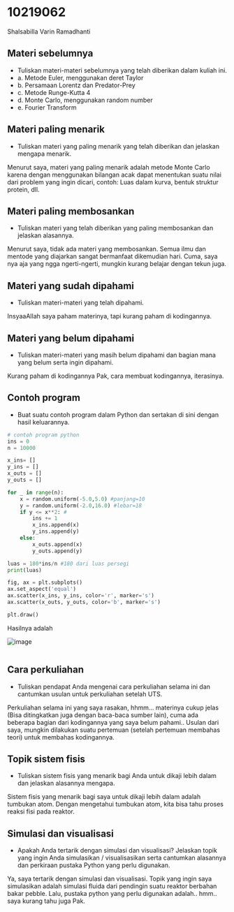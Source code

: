 # 10219062
Shalsabilla Varin Ramadhanti


## Materi sebelumnya
+ Tuliskan materi-materi sebelumnya yang telah diberikan dalam kuliah ini.
+ a. Metode Euler, menggunakan deret Taylor
+ b. Persamaan Lorentz dan Predator-Prey
+ c. Metode Runge-Kutta 4
+ d. Monte Carlo, menggunakan random number
+ e. Fourier Transform


## Materi paling menarik
+ Tuliskan materi yang paling menarik yang telah diberikan dan jelaskan mengapa menarik.

Menurut saya, materi yang paling menarik adalah metode Monte Carlo karena dengan menggunakan bilangan acak dapat menentukan suatu nilai dari problem yang ingin dicari, contoh: Luas dalam kurva, bentuk struktur protein, dll.


## Materi paling membosankan
+ Tuliskan materi yang telah diberikan yang paling membosankan dan jelaskan alasannya.

Menurut saya, tidak ada materi yang membosankan. Semua ilmu dan mentode yang diajarkan sangat bermanfaat dikemudian hari. Cuma, saya nya aja yang ngga ngerti-ngerti, mungkin kurang belajar dengan tekun juga.


## Materi yang sudah dipahami
+ Tuliskan materi-materi yang telah dipahami.

InsyaaAllah saya paham materinya, tapi kurang paham di kodingannya.


## Materi yang belum dipahami
+ Tuliskan materi-materi yang masih belum dipahami dan bagian mana yang belum serta ingin dipahami.

Kurang paham di kodingannya Pak, cara membuat kodingannya, iterasinya.


## Contoh program
+ Buat suatu contoh program dalam Python dan sertakan di sini dengan hasil keluarannya.

```python
# contoh program python
ins = 0
n = 10000

x_ins= []
y_ins = []
x_outs = []
y_outs = []

for _ in range(n):
    x = random.uniform(-5.0,5.0) #panjang=10
    y = random.uniform(-2.0,16.0) #lebar=18
    if y <= x**2: #
        ins += 1
        x_ins.append(x)
        y_ins.append(y)
    else:
        x_outs.append(x)
        y_outs.append(y)

luas = 180*ins/n #180 dari luas persegi
print(luas) 

fig, ax = plt.subplots()
ax.set_aspect('equal')
ax.scatter(x_ins, y_ins, color='r', marker='s')
ax.scatter(x_outs, y_outs, color='b', marker='s')

plt.draw()
```

Hasilnya adalah

![image](https://user-images.githubusercontent.com/106875754/196922852-44758a75-a14a-47c9-aa5d-9112d36c0794.png)

```
```

## Cara perkuliahan
+ Tuliskan pendapat Anda mengenai cara perkuliahan selama ini dan cantumkan usulan untuk perkuliahan setelah UTS.

Perkuliahan selama ini yang saya rasakan, hhmm... materinya cukup jelas (Bisa ditingkatkan juga dengan baca-baca sumber lain), cuma ada beberapa bagian dari kodingannya yang saya belum pahami..
Usulan dari saya, mungkin dilakukan suatu pertemuan (setelah pertemuan membahas teori) untuk membahas kodingannya.


## Topik sistem fisis
+ Tuliskan sistem fisis yang menarik bagi Anda untuk dikaji lebih dalam dan jelaskan alasannya mengapa.

Sistem fisis yang menarik bagi saya untuk dikaji lebih dalam adalah tumbukan atom. Dengan mengetahui tumbukan atom, kita bisa tahu proses reaksi fisi pada reaktor.


## Simulasi dan visualisasi
+ Apakah Anda tertarik dengan simulasi dan visualisasi? Jelaskan topik yang ingin Anda simulasikan / visualisasikan serta cantumkan alasannya dan perkiraan pustaka Python yang perlu digunakan.

Ya, saya tertarik dengan simulasi dan visualisasi. 
Topik yang ingin saya simulasikan adalah simulasi fluida dari pendingin suatu reaktor berbahan bakar pebble.
Lalu, pustaka python yang perlu digunakan adalah.. hmm.. saya kurang tahu juga Pak.
